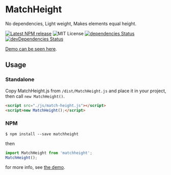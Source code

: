 # MatchHeight

No dependencies, Light weight, Makes elements equal height.

[![Latest NPM release](https://img.shields.io/npm/v/matchheight.svg)](https://www.npmjs.com/package/matchheight)
![MIT License](https://img.shields.io/npm/l/matchheight.svg)
[![dependencies Status](https://david-dm.org/yomotsu/MatchHeight/status.svg)](https://david-dm.org/yomotsu/MatchHeight)
[![devDependencies Status](https://david-dm.org/yomotsu/MatchHeight/dev-status.svg)](https://david-dm.org/yomotsu/MatchHeight?type=dev)

[Demo can be seen here](https://yomotsu.github.io/MatchHeight/examples/).

## Usage

### Standalone

Copy MatchHeight.js from `/dist/MatchHeight.js` and place it in your project, then call `new MatchHeight()`.
```html
<script src="./js/match-height.js"></script>
<script>new MatchHeight();</script>
```

### NPM
```
$ npm install --save matchheight
```

then
```javascript
import MatchHeight from 'matchheight';
MatchHeight();
```

for more info, see [the demo](https://yomotsu.github.io/MatchHeight/examples/).
